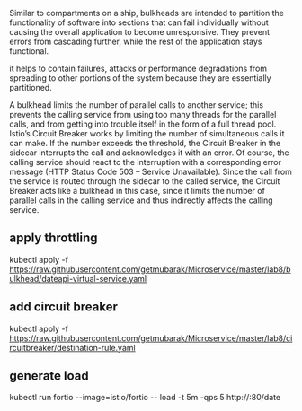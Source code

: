 
Similar to compartments on a ship, bulkheads are intended to partition the functionality of software into sections that can fail individually without causing the overall application to become unresponsive. They prevent errors from cascading further, while the rest of the application stays functional.

it helps to contain failures, attacks or performance degradations from spreading to other portions of the system because they are essentially partitioned.

A bulkhead limits the number of parallel calls to another service; this prevents the calling service from using too many threads for the parallel calls, and from getting into trouble itself in the form of a full thread pool. Istio’s Circuit Breaker works by limiting the number of simultaneous calls it can make. If the number exceeds the threshold, the Circuit Breaker in the sidecar interrupts the call and acknowledges it with an error. Of course, the calling service should react to the interruption with a corresponding error message (HTTP Status Code 503 – Service Unavailable). Since the call from the service is routed through the sidecar to the called service, the Circuit Breaker acts like a bulkhead in this case, since it limits the number of parallel calls in the calling service and thus indirectly affects the calling service.

## apply throttling
kubectl apply -f https://raw.githubusercontent.com/getmubarak/Microservice/master/lab8/bulkhead/dateapi-virtual-service.yaml


## add circuit breaker
kubectl apply -f https://raw.githubusercontent.com/getmubarak/Microservice/master/lab8/circuitbreaker/destination-rule.yaml


## generate load
kubectl run fortio --image=istio/fortio -- load -t 5m -qps 5 http://<gateway ip>:80/date
